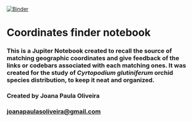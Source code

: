 [![Binder](https://mybinder.org/badge_logo.svg)](https://mybinder.org/v2/gh/joanapaulaso/coord_finder_jpso/HEAD?labpath=https%3A%2F%2Fgithub.com%2Fjoanapaulaso%2Fcoord_finder_jpso%2Fblob%2Fmain%2Fcoord_find.ipynb)

 
 # Coordinates finder notebook

### This is a Jupiter Notebook created to recall the source of matching geographic coordinates and give feedback of the links or codebars associated with each matching ones. It was created for the study of _Cyrtopodium glutiniferum_ orchid species distribution, to keep it neat and organized.

### Created by Joana Paula Oliveira
### joanapaulasoliveira@gmail.com

